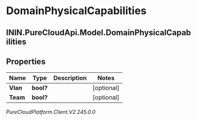 # DomainPhysicalCapabilities

## ININ.PureCloudApi.Model.DomainPhysicalCapabilities

## Properties

|Name | Type | Description | Notes|
|------------ | ------------- | ------------- | -------------|
| **Vlan** | **bool?** |  | [optional] |
| **Team** | **bool?** |  | [optional] |



_PureCloudPlatform.Client.V2 245.0.0_
